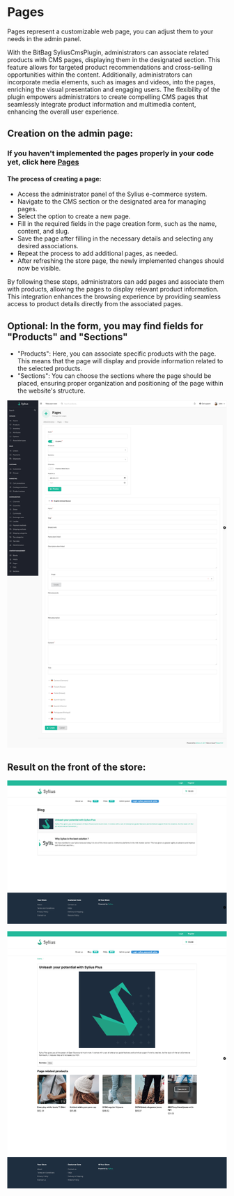 # Pages

Pages represent a customizable web page, you can adjust them to your needs in the admin panel.

With the BitBag SyliusCmsPlugin, administrators can associate related products with CMS pages, displaying them in the designated section.
This feature allows for targeted product recommendations and cross-selling opportunities within the content.
Additionally, administrators can incorporate media elements, such as images and videos, into the pages,
enriching the visual presentation and engaging users.
The flexibility of the plugin empowers administrators to create compelling CMS pages that seamlessly integrate product
information and multimedia content, enhancing the overall user experience.

## Creation on the admin page:
### If you haven't implemented the pages properly in your code yet, click here [Pages](pages.md)

#### The process of creating a page:
- Access the administrator panel of the Sylius e-commerce system.
- Navigate to the CMS section or the designated area for managing pages.
- Select the option to create a new page.
- Fill in the required fields in the page creation form, such as the name, content, and slug.
- Save the page after filling in the necessary details and selecting any desired associations.
- Repeat the process to add additional pages, as needed.
- After refreshing the store page, the newly implemented changes should now be visible.

By following these steps, administrators can add pages and associate them with products, allowing the pages to display relevant product information. This integration enhances the browsing experience by providing seamless access to product details directly from the associated pages.

## Optional: In the form, you may find fields for "Products" and "Sections"
- "Products": Here, you can associate specific products with the page. This means that the page will display and provide information related to the selected products.
- "Sections": You can choose the sections where the page should be placed, ensuring proper organization and positioning of the page within the website's structure.


![Screenshot showing content management config in admin](pages_create_cms.png)

## Result on the front of the store:

![Screenshot showing content management config in admin](pages_cms_result_1.png)

![Screenshot showing content management config in admin](pages_cms_result_2.png)


